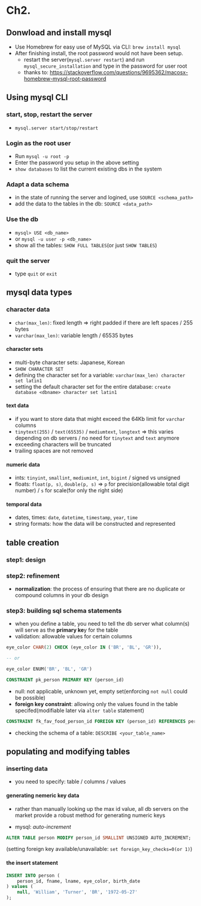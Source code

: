 # Ch2.

## Donwload and install mysql
- Use Homebrew for easy use of MySQL via CLI: `brew install mysql`
- After finishing install, the root password would not have been setup.
    - restart the server(`mysql.server restart`) and run `mysql_secure_installation` and type in the password for user root
    - thanks to: https://stackoverflow.com/questions/9695362/macosx-homebrew-mysql-root-password

## Using mysql CLI

### start, stop, restart the server
- `mysql.server start/stop/restart`

### Login as the root user
- Run `mysql -u root -p`
- Enter the password you setup in the above setting
- `show databases` to list the current existing dbs in the system

### Adapt a data schema
- in the state of running the server and logined, use `SOURCE <schema_path>`
- add the data to the tables in the db: `SOURCE <data_path>`

### Use the db
- `mysql> USE <db_name>`
- or `mysql -u user -p <db_name>`
- show all the tables: `SHOW FULL TABLES`(or just `SHOW TABLES`)

### quit the server
- type `quit` or `exit`

## mysql data types

### character data
- `char(max_len)`: fixed length => right padded if there are left spaces / 255 bytes
- `varchar(max_len)`: variable length / 65535 bytes

#### character sets
- multi-byte character sets: Japanese, Korean
- `SHOW CHARACTER SET`
- defining the character set for a variable: `varchar(max_len) character set latin1`
- setting the default character set for the entire database: `create database <dbname> character set latin1`

#### text data
- if you want to store data that might exceed the 64Kb limit for `varchar` columns
- `tinytext(255)` / `text(65535)` / `mediumtext`, `longtext` => this varies depending on db servers / no need for `tinytext` and `text` anymore
- exceeding characters will be truncated
- trailing spaces are not removed

#### numeric data
- ints: `tinyint`, `smallint`, `mediumint`, `int`, `bigint` / signed vs unsigned
- floats: `float(p, s)`, `double(p, s)` => `p` for precision(allowable total digit number) / `s` for scale(for only the right side)

#### temporal data
- dates, times: `date`, `datetime`, `timestamp`, `year`, `time`
- string formats: how the data will be constructed and represented

## table creation

### step1: design

### step2: refinement
- **normalization**: the process of ensuring that there are no duplicate or compound columns in your db design

### step3: building sql schema statements
- when you define a table, you need to tell the db server what column(s) will serve as the **primary ke**y for the table
- validation: allowable values for certain columns

```sql
eye_color CHAR(2) CHECK (eye_color IN ('BR', 'BL', 'GR')),

-- or 

eye_color ENUM('BR', 'BL', 'GR')

CONSTRAINT pk_person PRIMARY KEY (person_id)
```

- null: not applicable, unknown yet, empty set(enforcing `not null` could be possible)
- **foreign key constraint**: allowing only the values found in the table specifed(modifiable later via `alter table` statement)

```sql
CONSTRAINT fk_fav_food_person_id FOREIGN KEY (person_id) REFERENCES person (person_id)
```

- checking the schema of a table: `DESCRIBE <your_table_name>`

## populating and modifying tables

### inserting data
- you need to specify: table / columns / values

#### generating nemeric key data
- rather than manually looking up the max id value, 
all db servers on the market provide a robust method for generating numeric keys

- mysql: *auto-increment*

```sql
ALTER TABLE person MODIFY person_id SMALLINT UNSIGNED AUTO_INCREMENT;
```
(setting foreign key available/unavailable: `set foreign_key_checks=0(or 1)`)

#### the insert statement

```sql
INSERT INTO person (
    person_id, fname, lname, eye_color, birth_date
) values (
    null, 'William', 'Turner', 'BR', '1972-05-27'
);
